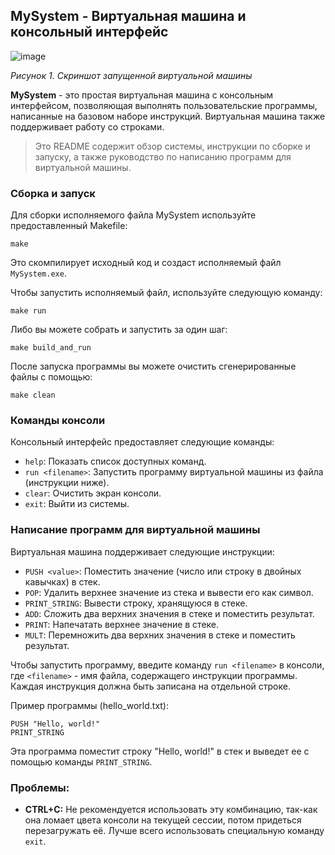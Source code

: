 ## MySystem - Виртуальная машина и консольный интерфейс

![image](https://github.com/tailogs/MySystem/assets/69743960/39fc16a0-f93b-4bb1-b747-262d64a73645)

*Рисунок 1. Скриншот запущенной виртуальной машины*

**MySystem** - это простая виртуальная машина с консольным интерфейсом, позволяющая выполнять пользовательские программы, написанные на базовом наборе инструкций. Виртуальная машина также поддерживает работу со строками.

> Это README содержит обзор системы, инструкции по сборке и запуску, а также руководство по написанию программ для виртуальной машины.

### Сборка и запуск

Для сборки исполняемого файла MySystem используйте предоставленный Makefile:

```
make
```

Это скомпилирует исходный код и создаст исполняемый файл `MySystem.exe`.

Чтобы запустить исполняемый файл, используйте следующую команду:

```
make run
```

Либо вы можете собрать и запустить за один шаг:

```
make build_and_run
```

После запуска программы вы можете очистить сгенерированные файлы с помощью:

```
make clean
```

### Команды консоли

Консольный интерфейс предоставляет следующие команды:

- `help`: Показать список доступных команд.
- `run <filename>`: Запустить программу виртуальной машины из файла (инструкции ниже).
- `clear`: Очистить экран консоли.
- `exit`: Выйти из системы.

### Написание программ для виртуальной машины

Виртуальная машина поддерживает следующие инструкции:

- `PUSH <value>`: Поместить значение (число или строку в двойных кавычках) в стек.
- `POP`: Удалить верхнее значение из стека и вывести его как символ.
- `PRINT_STRING`: Вывести строку, хранящуюся в стеке.
- `ADD`: Сложить два верхних значения в стеке и поместить результат.
- `PRINT`: Напечатать верхнее значение в стеке.
- `MULT`: Перемножить два верхних значения в стеке и поместить результат.

Чтобы запустить программу, введите команду `run <filename>` в консоли, где `<filename>` - имя файла, содержащего инструкции программы. Каждая инструкция должна быть записана на отдельной строке.

Пример программы (hello_world.txt):

```
PUSH "Hello, world!"
PRINT_STRING
```

Эта программа поместит строку "Hello, world!" в стек и выведет ее с помощью команды `PRINT_STRING`.

### Проблемы:

- **CTRL+C:** Не рекомендуется использовать эту комбинацию, так-как она ломает цвета консоли на текущей сессии, потом придеться перезагружать её. Лучше всего использовать специальную команду `exit`.
